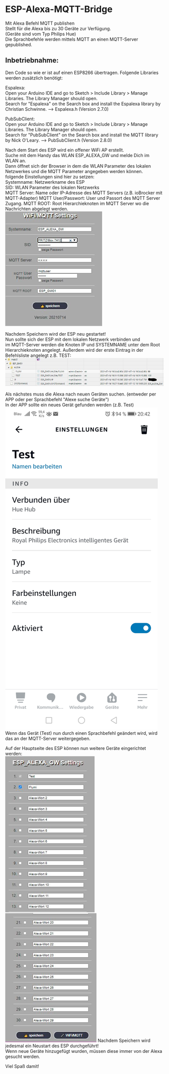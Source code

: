 # ESP-Alexa-MQTT-Bridge  
Mit Alexa Befehl MQTT publishen  
Stellt für die Alexa bis zu 30 Geräte zur Verfügung.  
(Geräte sind vom Typ Philips Hue)  
Die Sprachbefehle werden mittels MQTT an einen MQTT-Server gepublished.  


## Inbetriebnahme: 
  
Den Code so wie er ist auf einen ESP8266 übertragen.
Folgende Libraries werden zusätzlich benötigt:
  
Espalexa:  
Open your Arduino IDE and go to Sketch > Include Library > Manage Libraries. The Library Manager should open.  
Search for "Espalexa" on the Search box and install the Espalexa library by Christian Schwinne. --> Espalexa.h (Version 2.7.0)  
  
PubSubClient:  
Open your Arduino IDE and go to Sketch > Include Library > Manage Libraries. The Library Manager should open.  
Search for "PubSubClient" on the Search box and install the MQTT library by Nick O'Leary. --> PubSubClient.h (Version 2.8.0)  
   
Nach dem Start des ESP wird ein offener WiFi AP erstellt.  
Suche mit dem Handy das WLAN ESP_ALEXA_GW und melde Dich im WLAN an.  
Dann öffnet sich der Browser in dem die WLAN Parameter des lokalen Netzwerkes und die MQTT Parameter angegeben werden können.  
folgende Einstellungen sind hier zu setzen:  
Systemname: Netzwerkname des ESP  
SID: WLAN Parameter des lokalen Netzwerks  
MQTT Server: Name oder IP-Adresse des MQTT Servers (z.B. ioBrocker mit MQTT-Adapter)
MQTT User/Passwort: User und Passort des MQTT Server Zugang.
MQTT ROOT: Root Hierarchieknoten im MQTT Server wo die Nachrichten abgelegt werden.  
![WLan/MQTT-Einstellungen](https://github.com/manfred-hofmann/ESP-Alexa-MQTT-Bridge/blob/main/pic/web03.JPG "WLan/MQTT-Einstellungen")  
  
  
Nachdem Speichern wird der ESP neu gestartet!  
Nun sollte sich der ESP mit dem lokalen Netzwerk verbinden und  
im MQTT-Server werden die Knoten IP und SYSTEMNAME unter dem Root Hierarchieknoten angelegt.
Außerdem wird der erste Eintrag in der Befehlsliste angelegt z.B. TEST:
![MQTT-Server](https://github.com/manfred-hofmann/ESP-Alexa-MQTT-Bridge/blob/main/pic/mqtt01.JPG "MQTT-Server")  
  
Als nächstes muss die Alexa nach neuen Geräten suchen. (entweder per APP oder per Sprachbefehl "Alexe suche Geräte")  
In der APP sollte ein neues Gerät gefunden werden (z.B. Test)  
![Alexa](https://github.com/manfred-hofmann/ESP-Alexa-MQTT-Bridge/blob/main/pic/alexa01.jpg "Alexa")  
Wenn das Gerät (Test) nun durch einen Sprachbefehl geändert wird, wird das an der MQTT-Server weitergegeben.  
  
Auf der Hauptseite des ESP können nun weitere Geräte eingerichtet werden:  
![Web01](https://github.com/manfred-hofmann/ESP-Alexa-MQTT-Bridge/blob/main/pic/web01.JPG "Web01")  
![Web02](https://github.com/manfred-hofmann/ESP-Alexa-MQTT-Bridge/blob/main/pic/web02.JPG "Web02") 
Nachdem Speichern wird jedesmal ein Neustart des ESP durchgeführt!  
Wenn neue Geräte hinzugefügt wurden, müssen diese immer von der Alexa gesucht werden.  

Viel Spaß damit!  

 
